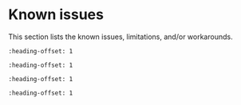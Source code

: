 # Known issues

This section lists the known issues, limitations, and/or workarounds.

```{include} /release/known_issues/cannot_add_sdk_components_into_freertos_projects.md
:heading-offset: 1
```
```{include} /release/known_issues/safety_iec60730b_cloned_project_fails_to_build.md
:heading-offset: 1
```
```{include} /release/known_issues/some_azure_examples_cannot_finish_phy_initializing.md
:heading-offset: 1
```

```{include} ../../../../release/known_issues/the_bee_example_does_not_complete_successfully_on_mcuxpresso_ide.md
:heading-offset: 1
```